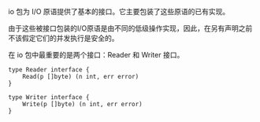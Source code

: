 io 包为 I/O 原语提供了基本的接口。它主要包装了这些原语的已有实现。

由于这些被接口包装的I/O原语是由不同的低级操作实现，因此，在另有声明之前不该假定它们的并发执行是安全的。

在 io 包中最重要的是两个接口：Reader 和 Writer 接口。

```gotemplate
type Reader interface {
	Read(p []byte) (n int, err error)
}

type Writer interface {
    Write(p []byte) (n int, err error)
}
```